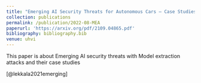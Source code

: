 ```yaml
---
title: "Emerging AI Security Threats for Autonomous Cars – Case Studies"
collection: publications
permalink: /publication/2022-08-MEA
paperurl: 'https://arxiv.org/pdf/2109.04865.pdf'
bibliography: bibliography.bib
venue: uhvi
---
```

This paper is about Emerging AI security threats with Model extraction attacks and their case studies

[@lekkala2021emerging]